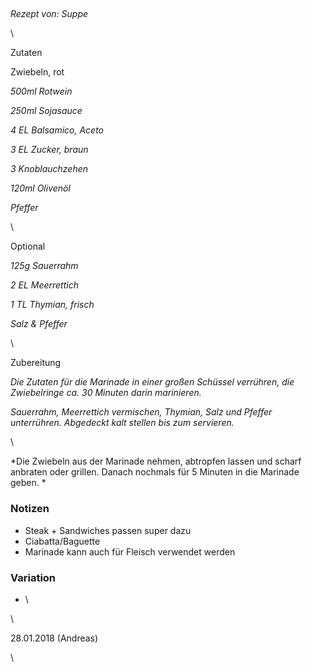 ## 

*Rezept von: Suppe*

\

Zutaten

Zwiebeln, rot

*500ml Rotwein*

*250ml Sojasauce*

*4 EL Balsamico, Aceto*

*3 EL Zucker, braun*

*3 Knoblauchzehen*

*120ml Olivenöl*

*Pfeffer*

\

Optional

*125g Sauerrahm*

*2 EL Meerrettich*

*1 TL Thymian, frisch*

*Salz & Pfeffer*

\

Zubereitung

*Die Zutaten für die Marinade in einer großen Schüssel verrühren, die Zwiebelringe ca. 30 Minuten darin marinieren.*

*Sauerrahm, Meerrettich vermischen, Thymian, Salz und Pfeffer unterrühren. Abgedeckt kalt stellen bis zum servieren.*

\

*Die Zwiebeln aus der Marinade nehmen, abtropfen lassen und scharf anbraten oder grillen. Danach nochmals für 5 Minuten in die Marinade geben. *

### Notizen

* Steak + Sandwiches passen super dazu
* Ciabatta/Baguette
* Marinade kann auch für Fleisch verwendet werden

### Variation 

* \

\

28\.01.2018 (Andreas)

\
